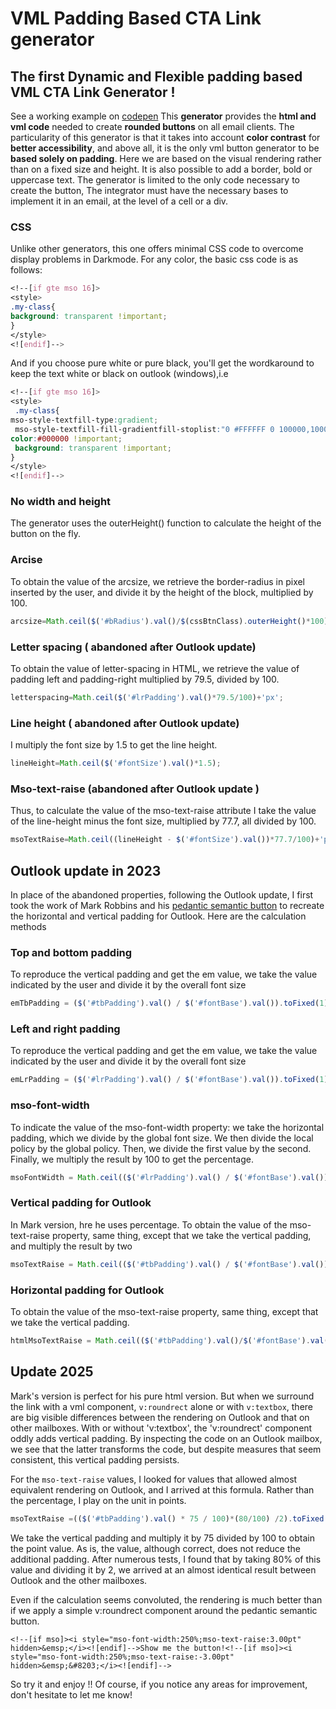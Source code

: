 # VML Padding Based CTA Link generator
## The **first Dynamic and Flexible padding based VML CTA Link Generator** !

See a working example on [codepen](https://codepen.io/matthieuSolente/pen/ExdgdJL)
This **generator** provides the **html and vml code** needed to create **rounded buttons** on all email clients. The particularity of this generator is that it takes into account **color contrast** for **better accessibility**, and above all, it is the only vml button generator to be **based solely on padding**. Here we are based on the visual rendering rather than on a fixed size and height. It is also possible to add a border, bold or uppercase text. The generator is limited to the only code necessary to create the button, The integrator must have the necessary bases to implement it in an email, at the level of a cell or a div.

### CSS
Unlike other generators, this one offers minimal CSS code to overcome display problems in Darkmode. For any color, the basic css code is as follows:

```css
<!--[if gte mso 16]>
<style>
.my-class{
background: transparent !important;
}
</style>
<![endif]--> 
```

And if you choose pure white or pure black, you'll get the wordkaround to keep the text white or black on outlook (windows),i.e

```css 
<!--[if gte mso 16]>
<style>
 .my-class{
mso-style-textfill-type:gradient;
 mso-style-textfill-fill-gradientfill-stoplist:"0 #FFFFFF 0 100000,100000 #FFFFFF 0 100000";
color:#000000 !important;
 background: transparent !important;
}
</style>
<![endif]--> 
```


### No width and height
The generator uses the outerHeight() function to calculate the height of the button on the fly. 

### Arcise
To obtain the value of the arcsize, we retrieve the border-radius in pixel inserted by the user, and divide it by the height of the block, multiplied by 100. 

```javascript
arcsize=Math.ceil($('#bRadius').val()/$(cssBtnClass).outerHeight()*100);
```

### Letter spacing ( abandoned after Outlook update)
To obtain the value of letter-spacing in HTML, we retrieve the value of padding left and padding-right multiplied by 79.5, divided by 100. 

```javascript
letterspacing=Math.ceil($('#lrPadding').val()*79.5/100)+'px';
```

### Line height ( abandoned after Outlook update)
I multiply the font size by 1.5 to get the line height. 

```javascript
lineHeight=Math.ceil($('#fontSize').val()*1.5);
```

### Mso-text-raise (abandoned after Outlook update )
Thus, to calculate the value of the mso-text-raise attribute I take the value of the line-height minus the font size, multiplied by 77.7, all divided by 100.

```javascript
msoTextRaise=Math.ceil((lineHeight - $('#fontSize').val())*77.7/100)+'px';
```

## Outlook update in 2023

In place of the abandoned properties, following the Outlook update, I first took the work of Mark Robbins and his [pedantic semantic button](https://www.goodemailcode.com/email-code/link-button) to recreate the horizontal and vertical padding for Outlook. Here are the calculation methods

### Top and bottom padding

To reproduce the vertical padding and get the em value, we take the value indicated by the user and divide it by the overall font size
```javascript
emTbPadding = ($('#tbPadding').val() / $('#fontBase').val()).toFixed(1)+'em';
```
### Left and right padding   

To reproduce the vertical padding and get the em value, we take the value indicated by the user and divide it by the overall font size
 
```javascript
emLrPadding = ($('#lrPadding').val() / $('#fontBase').val()).toFixed(1)+'em';
```  
### mso-font-width  

To indicate the value of the mso-font-width property: we take the horizontal padding, which we divide by the global font size. We then divide the local policy by the global policy. Then, we divide the first value by the second. Finally, we multiply the result by 100 to get the percentage.

```javascript
msoFontWidth = Math.ceil(($('#lrPadding').val() / $('#fontBase').val()) / ($('#fontSize').val() / $('#fontBase').val())*100)+'%';
```
### Vertical padding for Outlook 

In Mark version, hre he uses percentage. To obtain the value of the mso-text-raise property, same thing, except that we take the vertical padding, and multiply the result by two

```javascript
msoTextRaise = Math.ceil(($('#tbPadding').val() / $('#fontBase').val()) / ($('#fontSize').val() / $('#fontBase').val())*100)*2+'%';
```
### Horizontal padding for Outlook 

To obtain the value of the mso-text-raise property, same thing, except that we take the vertical padding.
```javascript
htmlMsoTextRaise = Math.ceil(($('#tbPadding').val()/$('#fontBase').val()) / ($('#fontSize').val() / $('#fontBase').val())*100)+'%';
```

## Update 2025

Mark's version is perfect for his pure html version. But when we surround the link with a vml component, `v:roundrect` alone or with `v:textbox`, there are big visible differences between the rendering on Outlook and that on other mailboxes. With or without 'v:textbox', the 'v:roundrect' component oddly adds vertical padding. By inspecting the code on an Outlook mailbox, we see that the latter transforms the code, but despite measures that seem consistent, this vertical padding persists.

For the `mso-text-raise` values, I looked for values ​​that allowed almost equivalent rendering on Outlook, and I arrived at this formula. Rather than the percentage, I play on the unit in points.

```javascript
msoTextRaise =(($('#tbPadding').val() * 75 / 100)*(80/100) /2).toFixed(2)+'pt';
```

We take the vertical padding and multiply it by 75 divided by 100 to obtain the point value. As is, the value, although correct, does not reduce the additional padding. After numerous tests, I found that by taking 80% of this value and dividing it by 2, we arrived at an almost identical result between Outlook and the other mailboxes. 

Even if the calculation seems convoluted, the rendering is much better than if we apply a simple v:roundrect component around the pedantic semantic button.

```
<!--[if mso]><i style="mso-font-width:250%;mso-text-raise:3.00pt" hidden>&emsp;</i><![endif]-->Show me the button!<!--[if mso]><i style="mso-font-width:250%;mso-text-raise:-3.00pt" hidden>&emsp;&#8203;</i><![endif]-->
```

So try it and enjoy !! Of course, if you notice any areas for improvement, don't hesitate to let me know!

